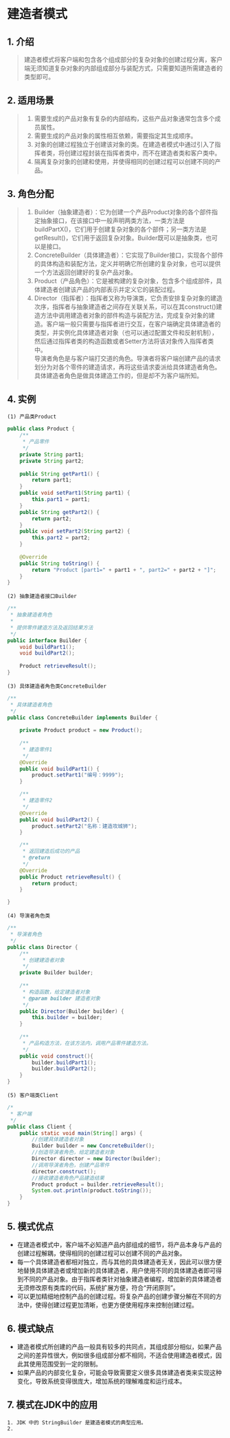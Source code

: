 # 建造者模式
## 1. 介绍
> 建造者模式将客户端和包含各个组成部分的复杂对象的创建过程分离，客户端无须知道复杂对象的内部组成部分与装配方式，只需要知道所需建造者的类型即可。  

## 2. 适用场景
> 1. 需要生成的产品对象有复杂的内部结构，这些产品对象通常包含多个成员属性。  
> 2. 需要生成的产品对象的属性相互依赖，需要指定其生成顺序。  
> 3. 对象的创建过程独立于创建该对象的类。在建造者模式中通过引入了指挥者类，将创建过程封装在指挥者类中，而不在建造者类和客户类中。  
> 4. 隔离复杂对象的创建和使用，并使得相同的创建过程可以创建不同的产品。  

## 3. 角色分配
> 1. Builder（抽象建造者）：它为创建一个产品Product对象的各个部件指定抽象接口，在该接口中一般声明两类方法，一类方法是buildPartX()，它们用于创建复杂对象的各个部件；另一类方法是getResult()，它们用于返回复杂对象。Builder既可以是抽象类，也可以是接口。  
> 2. ConcreteBuilder（具体建造者）：它实现了Builder接口，实现各个部件的具体构造和装配方法，定义并明确它所创建的复杂对象，也可以提供一个方法返回创建好的复杂产品对象。  
> 3. Product（产品角色）：它是被构建的复杂对象，包含多个组成部件，具体建造者创建该产品的内部表示并定义它的装配过程。  
> 4. Director（指挥者）：指挥者又称为导演类，它负责安排复杂对象的建造次序，指挥者与抽象建造者之间存在关联关系，可以在其construct()建造方法中调用建造者对象的部件构造与装配方法，完成复杂对象的建造。客户端一般只需要与指挥者进行交互，在客户端确定具体建造者的类型，并实例化具体建造者对象（也可以通过配置文件和反射机制），然后通过指挥者类的构造函数或者Setter方法将该对象传入指挥者类中。  
> 导演者角色是与客户端打交道的角色。导演者将客户端创建产品的请求划分为对各个零件的建造请求，再将这些请求委派给具体建造者角色。具体建造者角色是做具体建造工作的，但是却不为客户端所知。

## 4. 实例
    (1) 产品类Product
```Java
public class Product {
    /**
     * 产品零件
     */
    private String part1;
    private String part2;
    
    public String getPart1() {
        return part1;
    }
    public void setPart1(String part1) {
        this.part1 = part1;
    }
    public String getPart2() {
        return part2;
    }
    public void setPart2(String part2) {
        this.part2 = part2;
    }
    
    @Override
    public String toString() {
        return "Product [part1=" + part1 + ", part2=" + part2 + "]";
    }
}
```

    (2) 抽象建造者接口Builder
```Java
/**
 * 抽象建造者角色
 * 
 * 提供零件建造方法及返回结果方法
 */
public interface Builder {
    void buildPart1();
    void buildPart2();
    
    Product retrieveResult();
}
```

    (3) 具体建造者角色类ConcreteBuilder
```Java
/**
 * 具体建造者角色
 */
public class ConcreteBuilder implements Builder {
    
    private Product product = new Product();
    
    /**
     * 建造零件1
     */
    @Override
    public void buildPart1() {
        product.setPart1("编号：9999");
    }

    /**
     * 建造零件2
     */
    @Override
    public void buildPart2() {
        product.setPart2("名称：建造攻城狮");
    }

    /**
     * 返回建造后成功的产品
     * @return
     */
    @Override
    public Product retrieveResult() {
        return product;
    }

}
```

    (4) 导演者角色类
```Java
/**
 * 导演者角色
 */
public class Director {
    /**
     * 创建建造者对象
     */
    private Builder builder;
    
    /**
     * 构造函数，给定建造者对象
     * @param builder 建造者对象
     */
    public Director(Builder builder) {
        this.builder = builder;
    }
    
    /**
     * 产品构造方法，在该方法内，调用产品零件建造方法。
     */
    public void construct(){
        builder.buildPart1();
        builder.buildPart2();
    }
}
```

    (5) 客户端类Client
```Java
/*
 * 客户端
 */
public class Client {
    public static void main(String[] args) {
        //创建具体建造者对象
        Builder builder = new ConcreteBuilder();
        //创造导演者角色，给定建造者对象
        Director director = new Director(builder);
        //调用导演者角色，创建产品零件
        director.construct();
        //接收建造者角色产品建造结果
        Product product = builder.retrieveResult();
        System.out.println(product.toString());
    }
}
```

## 5. 模式优点
* 在建造者模式中，客户端不必知道产品内部组成的细节，将产品本身与产品的创建过程解耦，使得相同的创建过程可以创建不同的产品对象。  
* 每一个具体建造者都相对独立，而与其他的具体建造者无关，因此可以很方便地替换具体建造者或增加新的具体建造者，用户使用不同的具体建造者即可得到不同的产品对象。由于指挥者类针对抽象建造者编程，增加新的具体建造者无须修改原有类库的代码，系统扩展方便，符合“开闭原则”。  
* 可以更加精细地控制产品的创建过程。将复杂产品的创建步骤分解在不同的方法中，使得创建过程更加清晰，也更方便使用程序来控制创建过程。  

## 6. 模式缺点
* 建造者模式所创建的产品一般具有较多的共同点，其组成部分相似，如果产品之间的差异性很大，例如很多组成部分都不相同，不适合使用建造者模式，因此其使用范围受到一定的限制。
* 如果产品的内部变化复杂，可能会导致需要定义很多具体建造者类来实现这种变化，导致系统变得很庞大，增加系统的理解难度和运行成本。  

## 7. 模式在JDK中的应用
    1. JDK 中的 StringBuilder 是建造者模式的典型应用。
    2. 